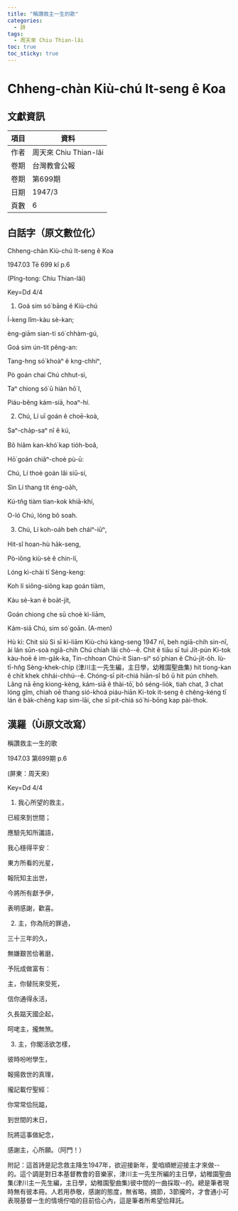 ```yaml
---
title: "稱讚救主一生的歌"
categories:
  - 詩
tags:
  - 周天來 Chiu Thian-lâi
toc: true
toc_sticky: true
---
```


# Chheng-chàn Kiù-chú It-seng ê Koa

## 文獻資訊

| 項目 | 資料 |
|---|---|
| 作者 | 周天來 Chiu Thian-lâi |
| 卷期 | 台灣教會公報 |
| 卷期 | 第699期 |
| 日期 | 1947/3 |
| 頁數 | 6 |

## 白話字（原文數位化）

Chheng-chàn Kiù-chú It-seng ê Koa

1947.03 Tē 699 kî p.6

(Pîng-tong: Chiu Thian-lâi)

Key=Dd 4/4

1. Goá sim só͘ bāng ê Kiù-chú

Í-keng lîm-kàu sè-kan;

èng-giām sian-ti só͘ chhàm-gú,

Goá sim ún-tit pêng-an:

Tang-hng só͘ khoàⁿ ê kng-chhiⁿ,

Pò goán chai Chú chhut-sì,

Taⁿ chiong só͘ ū hiàn hō͘ I,

Piáu-bêng kám-siā, hoaⁿ-hí.

2. Chú, Lí uī goán ê choē-koà,

Saⁿ-cha̍p-saⁿ nî ê kú,

Bô hiâm kan-khó͘ kap tio̍h-boâ,

Hō͘ goán chiâⁿ-choè pù-ū:

Chú, Lí thoè goán lâi siū-sí,

Sìn Lí thang tit éng-oa̍h,

Kú-tn̂g tiàm tian-kok khiā-khí,

O-ló Chú, lóng bô soah.

3. Chú, Lí koh-oa̍h beh cháiⁿ-iūⁿ,

Hit-sî hoan-hù ha̍k-seng,

Pò-iông kiù-sè ê chin-lí,

Lóng kì-chài tī Sèng-keng:

Koh lí siông-siông kap goán tiàm,

Kàu sè-kan ê boa̍t-ji̍t,

Goán chiong che sū choè kì-liām,

Kám-siā Chú, sim só͘ goān. (A-men)

Hù kì: Chit siú Si sī kì-liām Kiù-chú kàng-seng 1947 nî, beh ngiā-chih sin-nî, ài lán sūn-soà ngiâ-chih Chú chiah lâi chò--ê. Chit ê tiāu sī tuì Ji̍t-pún Ki-tok kàu-hoē ê im-ga̍k-ka, Tin-chhoan Chú-it Sian-siⁿ só͘ phian ê Chú-ji̍t-o̍h. Iù-tī-hn̂g Sèng-khek-chi̍p (津川主一先生編，主日學，幼稚園聖曲集) hit tiong-kan ê chi̍t khek chhái-chhú--ê. Chóng-sī pit-chiá hiān-sî bô ū hit pún chheh. Lâng nā ēng kiong-kèng, kám-siā ê thài-tō͘, bô séng-lio̍k, tiah chat, 3 chat lóng gîm, chiah oē thang sió-khoá piáu-hiān Ki-tok it-seng ê chêng-kéng tī lán ê ba̍k-chêng kap sim-lāi, che sī pit-chiá só͘ hi-bōng kap pài-thok.

## 漢羅（Ùi原文改寫）

稱讚救主一生的歌

1947.03 第699期 p.6

(屏東：周天來)

Key=Dd 4/4

1. 我心所望的救主，

已經來到世間；

應驗先知所讖語，

我心穩得平安：

東方所看的光星，

報阮知主出世，

今將所有獻予伊，

表明感謝，歡喜。

2. 主，你為阮的罪過，

三十三年的久，

無嫌艱苦佮著磨，

予阮成做富有：

主，你替阮來受死，

信你通得永活，

久長踮天國企起，

呵咾主，攏無煞。

3. 主，你閣活欲怎樣，

彼時吩咐學生，

報揚救世的真理，

攏記載佇聖經：

你常常佮阮踮，

到世間的末日，

阮將這事做紀念，

感謝主，心所願。（阿門！）

附記：這首詩是記念救主降生1947年，欲迎接新年，愛咱順紲迎接主才來做--的。這个調是對日本基督教會的音樂家，津川主一先生所編的主日學，幼稚園聖曲集(津川主一先生編，主日學，幼稚園聖曲集)彼中間的一曲採取--的。總是筆者現時無有彼本冊。人若用恭敬，感謝的態度，無省略，摘節，3節攏吟，才會通小可表現基督一生的情境佇咱的目前佮心內，這是筆者所希望佮拜託。
